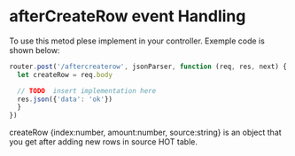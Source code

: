 # afterCreateRow event Handling

To use this metod plese implement in your controller.
Exemple code is shown below:

```javascript
router.post('/aftercreaterow', jsonParser, function (req, res, next) {
  let createRow = req.body

  // TODO  insert implementation here
  res.json({'data': 'ok'})
  }
})
```
createRow {index:number, amount:number, source:string} is an object that you get after adding new rows in source HOT table.